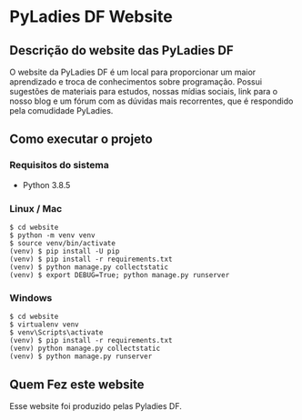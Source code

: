 # PyLadies DF Website

## Descrição do website das PyLadies DF

O website da PyLadies DF é um local para proporcionar um maior aprendizado e troca de conhecimentos
sobre programação. Possui sugestões de materiais para estudos, nossas mídias sociais, link para o
nosso blog e um fórum com as dúvidas mais recorrentes, que é respondido pela comudidade PyLadies.

## Como executar o projeto

### Requisitos do sistema

- Python 3.8.5

### Linux / Mac

``` console
$ cd website
$ python -m venv venv
$ source venv/bin/activate
(venv) $ pip install -U pip
(venv) $ pip install -r requirements.txt
(venv) $ python manage.py collectstatic
(venv) $ export DEBUG=True; python manage.py runserver
```

### Windows

``` console
$ cd website
$ virtualenv venv
$ venv\Scripts\activate
(venv) $ pip install -r requirements.txt
(venv) python manage.py collectstatic
(venv) $ python manage.py runserver
```
## Quem Fez este website

Esse website foi produzido pelas Pyladies DF.
